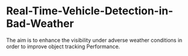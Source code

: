 # Real-Time-Vehicle-Detection-in-Bad-Weather
The aim is to enhance the visibility under adverse weather conditions in order to improve object tracking Performance.
